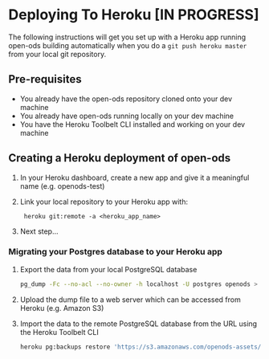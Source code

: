 # Deploying To Heroku [IN PROGRESS]

The following instructions will get you set up with a Heroku app running open-ods building automatically when you do a 
`git push heroku master` from your local git repository.

## Pre-requisites

* You already have the open-ods repository cloned onto your dev machine
* You already have open-ods running locally on your dev machine
* You have the Heroku Toolbelt CLI installed and working on your dev machine

## Creating a Heroku deployment of open-ods

1. In your Heroku dashboard, create a new app and give it a meaningful name (e.g. openods-test)

2. Link your local repository to your Heroku app with:

        heroku git:remote -a <heroku_app_name>

3. Next step...


### Migrating your Postgres database to your Heroku app

1. Export the data from your local PostgreSQL database

    ```bash
    pg_dump -Fc --no-acl --no-owner -h localhost -U postgres openods > openods.dump
    ```

2. Upload the dump file to a web server which can be accessed from Heroku (e.g. Amazon S3)

3. Import the data to the remote PostgreSQL database from the URL using the Heroku Toolbelt CLI

    ```bash
    heroku pg:backups restore 'https://s3.amazonaws.com/openods-assets/database_backups/openods.dump' DATABASE_URL
    ```
